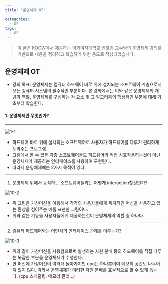 ```yaml
---
title: "운영체제 OT"

categories:
  - OS
tags:
  - OS
---
```


> 이 글은 KOCW에서 제공하는 이화여자대학교 반효경 교수님의 운영체제 강의를 기반으로 내용을 정리하고 복습하기 위한 용도로 작성되었습니다.

## 운영체제 OT

- 강의 목표: 운영체제는 컴퓨터 하드웨어 바로 위에 설치되는 소프트웨어 계층으로서 모든 컴퓨터 시스템의 필수적인 부분이다. 본 강좌에서는 이와 같은 운영체제의 개념과 역할, 운영체제를 구성하는 각 요소 및 그 알고리즘의 핵심적인 부분에 대해 기초부터 학습한다.

#### 1. 운영체제란 무엇인가?

---

![1-1](https://github.com/mjh851819/mjh851819.github.io/assets/70308520/cda436f9-dac3-43ad-b04d-648a6d6ac58d)

- 하드웨어 바로 위에 설치되는 소프트웨어로 사용자가 하드웨어를 다루기 편리하게 도와주는 프로그램.
- 그림에서 볼 수 있든 각종 소프트웨어들도 하드웨어와 직접 상호작용하는것이 아닌 운영체제가 제공하는 인터페이스를 사용하여 구현된다.
- 따라서 운영체제에는 2가지 목적이 있다.

---

1. 운영체제 위에서 동작하는 소프트웨어들과는 어떻게 interaction할것인가?

![10-2](https://github.com/mjh851819/mjh851819.github.io/assets/70308520/dff89f65-920b-4644-b72e-e7917ea07caa)

- 위 그림은 가상머신을 이용해서 각각의 사용자들에게 독자적인 머신을 사용하고 있는 환상을 심어주는 예를 표현한 그림이다.
- 위와 같은 기능을 사용자들에게 제공하는것이 운영체제의 역할 중 하나다.

---

2. 컴퓨터 하드웨어와는 어떤식의 인터페이스 관계를 이루는가?

![10-3](https://github.com/mjh851819/mjh851819.github.io/assets/70308520/6e076429-841c-443d-936f-1ed94f132239)

- 위와 같이 가상머신을 사용함으로써 발생하는 자원 분배 등의 하드웨어를 직접 다루는 복잡한 부분을 운영체제가 수행한다.
- 한 머신에 가상머신이 여러개 돌아가지만 cpu는 하나뿐이며 메모리 공간도 나누어져 있지 않다. 따라서 운영체제가 이러한 자원 분배를 효율적으로 할 수 있게 돕는다. (cpu 스케줄링, 메모리 관리...)
